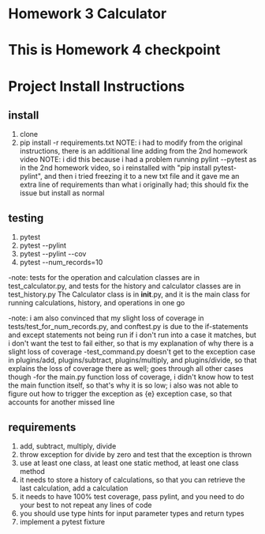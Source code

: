 # Homework 3 Calculator
# This is Homework 4 checkpoint

# Project Install Instructions

## install 
1. clone
2. pip install -r requirements.txt
    NOTE: i had to modify from the original instructions, there is an additional line adding from the 2nd homework video
    NOTE: i did this because i had a problem running pylint --pytest as in the 2nd homework video, so i reinstalled with "pip install pytest-pylint", and then i tried freezing it to a new txt file and it gave me an extra line of requirements than what i originally had; this should fix the issue but install as normal

## testing
1. pytest
2. pytest --pylint
3. pytest --pylint --cov
4. pytest --num_records=10

-note: tests for the operation and calculation classes are in test_calculator.py, and tests for the history and calculator classes are in test_history.py
The Calculator class is in __init__.py, and it is the main class for running calculations, history, and operations in one go

-note: i am also convinced that my slight loss of coverage in tests/test_for_num_records.py, and conftest.py 
is due to the if-statements and except statements not being run if i don't run into a case it matches,
but i don't want the test to fail either, so that is my explanation of why there is a slight loss of coverage
-test_command.py doesn't get to the exception case in plugins/add, plugins/subtract, plugins/multiply, and plugins/divide, 
so that explains the loss of coverage there as well; goes through all other cases though
-for the main.py function loss of coverage, i didn't know how to test the main function itself, so that's why it is so low;
i also was not able to figure out how to trigger the exception as {e} exception case, so that accounts for another missed line


## requirements
1. add, subtract, multiply, divide
2. throw exception for divide by zero and test that the exception is thrown
3. use at least one class, at least one static method, at least one class method
4. it needs to store a history of calculations, so that you can retrieve the last calculation, add a calculation
5. it needs to have 100% test coverage, pass pylint, and you need to do your best to not repeat any lines of code
6. you should use type hints for input parameter types and return types 
7. implement a pytest fixture
